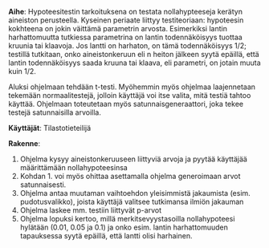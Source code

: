 **Aihe**: Hypoteesitestin tarkoituksena on testata nollahypteeseja kerätyn aineiston perusteella. Kyseinen periaate liittyy testiteoriaan: hypoteesin kokhteena on jokin väittämä parametrin arvosta. Esimerkiksi lantin harhattomuutta tutkiessa parametrina on lantin todennäköisyys tuottaa kruunia tai klaavoja. Jos lantti on harhaton, on tämä todennäköisyys 1/2; testillä tutkitaan, onko aineistonkeruun eli n heiton jälkeen syytä epäillä, että lantin todennäköisyys saada kruuna tai klaava, eli parametri, on jotain muuta kuin 1/2.

Aluksi ohjelmaan tehdään t-testi. Myöhemmin myös ohjelmaa laajennetaan tekemään normaalitestejä, jolloin käyttäjä voi itse valita, mitä testiä tahtoo käyttää. Ohjelmaan toteutetaan myös satunnaisgeneraattori, joka tekee testejä satunnaisilla arvoilla.

**Käyttäjät**: Tilastotieteilijä

**Rakenne**:

1. Ohjelma kysyy aineistonkeruuseen liittyviä arvoja ja pyytää käyttäjää määrittämään nollahypoteesinsa
2. Kohdan 1. voi myös ohittaa asettamalla ohjelma generoimaan arvot satunnaisesti.
3. Ohjelma antaa muutaman vaihtoehdon yleisimmistä jakaumista (esim. pudotusvalikko), joista käyttäjä valitsee tutkimansa ilmiön jakauman
4. Ohjelma laskee mm. testiin liittyvät p-arvot
5. Ohjelma lopuksi kertoo, millä merkitsevyystasoilla nollahypoteesi hylätään (0.01, 0.05 ja 0.1) ja onko esim. lantin harhattomuuden tapauksessa syytä epäillä, että lantti olisi harhainen.
